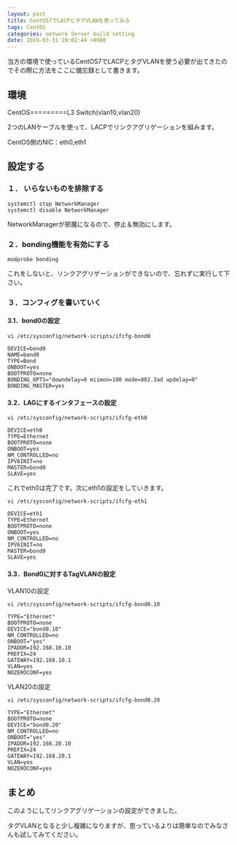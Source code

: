 ```yaml
---
layout: post
title: CentOS7でLACPとタグVLANを使ってみる
tags: CentOS
categories: network Server build setting
date: 2019-03-31 20:02:44 +0900
---
```


当方の環境で使っているCentOS7でLACPとタグVLANを使う必要が出てきたのでその際に方法をここに備忘録として書きます。

環境
--

CentOS=========L3 Switch(vlan10,vlan20)

2つのLANケーブルを使って、LACPでリンクアグリゲーションを組みます。

CentOS側のNIC：eth0,eth1

設定する
----

### １． いらないものを排除する

    systemctl stop NetworkManager
    systemctl disable NetworkManager

NetworkManagerが邪魔になるので、停止＆無効にします。

### ２．bonding機能を有効にする

    modprobe bonding

これをしないと、リンクアグリゲーションができないので、忘れずに実行して下さい。

### ３．コンフィグを書いていく

#### 3.1．bond0の設定

    vi /etc/sysconfig/network-scripts/ifcfg-bond0 

    DEVICE=bond0
    NAME=bond0
    TYPE=Bond
    ONBOOT=yes
    BOOTPROTO=none
    BONDING_OPTS="downdelay=0 miimon=100 mode=802.3ad updelay=0"
    BONDING_MASTER=yes

#### 3.2．LAGにするインタフェースの設定

    vi /etc/sysconfig/network-scripts/ifcfg-eth0

    DEVICE=eth0
    TYPE=Ethernet
    BOOTPROTO=none
    ONBOOT=yes
    NM_CONTROLLED=no
    IPV6INIT=no
    MASTER=bond0
    SLAVE=yes

これでeth0は完了です。次にeth1の設定をしていきます。

    vi /etc/sysconfig/network-scripts/ifcfg-eth1

    DEVICE=eth1
    TYPE=Ethernet
    BOOTPROTO=none
    ONBOOT=yes
    NM_CONTROLLED=no
    IPV6INIT=no
    MASTER=bond0
    SLAVE=yes

#### 3.3．Bond0に対するTagVLANの設定

VLAN10の設定

    vi /etc/sysconfig/network-scripts/ifcfg-bond0.10

    TYPE="Ethernet"
    BOOTPROTO=none
    DEVICE="bond0.10"
    NM_CONTROLLED=no
    ONBOOT="yes"
    IPADDR=192.168.10.10
    PREFIX=24
    GATEWAY=192.168.10.1
    VLAN=yes
    NOZEROCONF=yes

VLAN20の設定

    vi /etc/sysconfig/network-scripts/ifcfg-bond0.20

    TYPE="Ethernet"
    BOOTPROTO=none
    DEVICE="bond0.20"
    NM_CONTROLLED=no
    ONBOOT="yes"
    IPADDR=192.168.20.10
    PREFIX=24
    GATEWAY=192.168.20.1
    VLAN=yes
    NOZEROCONF=yes

まとめ
---

このようにしてリンクアグリゲーションの設定ができました。

タグVLANとなると少し複雑になりますが、思っているよりは簡単なのでみなさんも試してみてください。
